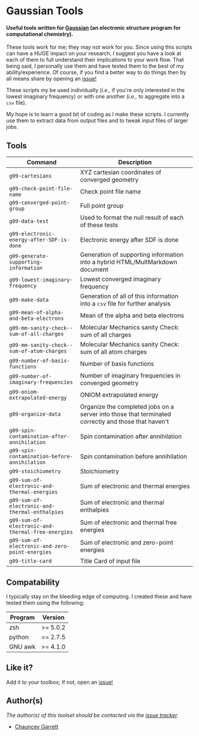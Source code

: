# Gaussian Tools

#### Useful tools written for [Gaussian][gaussian] (an electronic structure program for computational chemistry).

These tools work for me; they may not work for you. Since using this scripts can have a HUGE impact on your research, I suggest you have a look at each of them to full understand their implications to your work flow. That being said, I personally use them and have tested them to the best of my ability/experience. Of course, if you find a better way to do things then by all means share by opening an [issue!][issue_tracker]

These scripts my be used individually (_i.e.,_ if you're only interested in the lowest imaginary frequency) or with one another (_i.e.,_ to aggregate into a `csv` file).

My hope is to learn a good bit of coding as I make these scripts. I currently use them to extract data from output files and to tweak input files of larger jobs.

## Tools

| Command                                           | Description                                                                                         |
| -----------                                       | -----------                                                                                         |
| `g09-cartesians`                                  | XYZ cartesian coordinates of converged geometry                                                     |
| `g09-check-point-file-name`                       | Check point file name                                                                               |
| `g09-converged-point-group`                       | Full point group                                                                                    |
| `g09-data-test`                                   | Used to format the null result of each of these tests                                               |
| `g09-electronic-energy-after-SDF-is-done`         | Electronic energy after SDF is done                                                                 |
| `g09-generate-supporting-information`             | Generation of supporting information into a hybrid HTML/MultMarkdown document                       |
| `g09-lowest-imaginary-frequency`                  | Lowest converged imaginary frequency                                                                |
| `g09-make-data`                                   | Generation of all of this information into a `csv` file for further analysis                        |
| `g09-mean-of-alpha-and-beta-electrons`            | Mean of the alpha and beta electrons                                                                |
| `g09-mm-sanity-check--sum-of-all-charges`         | Molecular Mechanics sanity Check: sum of all charges                                                |
| `g09-mm-sanity-check--sum-of-atom-charges`        | Molecular Mechanics sanity Check: sum of all atom charges                                           |
| `g09-number-of-basis-functions`                   | Number of basis functions                                                                           |
| `g09-number-of-imaginary-frequencies`             | Number of imaginary frequencies in converged geometry                                               |
| `g09-oniom-extrapolated-energy`                   | ONIOM extrapolated energy                                                                           |
| `g09-organize-data`                               | Organize the completed jobs on a server into those that terminated correctly and those that haven't |
| `g09-spin-contamination-after-annihilation`       | Spin contamination after annihilation                                                               |
| `g09-spin-contamination-before-annihilation`      | Spin contamination before annihilation                                                              |
| `g09-stoichiometry`                               | Stoichiometry                                                                                       |
| `g09-sum-of-electronic-and-thermal-energies`      | Sum of electronic and thermal energies                                                              |
| `g09-sum-of-electronic-and-thermal-enthalpies`    | Sum of electronic and thermal enthalpies                                                            |
| `g09-sum-of-electronic-and-thermal-free-energies` | Sum of electronic and thermal free energies                                                         |
| `g09-sum-of-electronic-and-zero-point-energies`   | Sum of electronic and zero-point energies                                                           |
| `g09-title-card`                                  | Title Card of input file                                                                            |

## Compatability

I typically stay on the bleeding edge of computing. I created these and have tested them using the following:

| Program | Version  |
| ---     | ---      |
| zsh     | >= 5.0.2 |
| python  | == 2.7.5 |
| GNU awk | >= 4.1.0 |

## Like it?

Add it to your toolbox; If not, open an [issue!][issue_tracker]

## Author(s)

*The author(s) of this toolset should be contacted via the [issue tracker][issue_tracker].*

  - [Chauncey Garrett][chauncey-garrett]

[gaussian]:          http://www.gaussian.com "Gaussian" 
[issue_tracker]:     https://github.com/chauncey-garrett/gaussian-tools/issues "chauncey-garrett/gaussian-tools/issues"
[chauncey-garrett]:  https://github.com/chauncey-garrett "chauncey-garrett"


